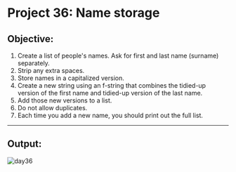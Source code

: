 # Project 36: Name storage

## Objective:

1. Create a list of people's names. Ask for first and last name (surname) separately.
2. Strip any extra spaces.
3. Store names in a capitalized version.
4. Create a new string using an f-string that combines the tidied-up version of the first name and tidied-up version of the last name.
5. Add those new versions to a list.
6. Do not allow duplicates.
7. Each time you add a new name, you should print out the full list.

---
## Output:
![day36](https://github.com/user-attachments/assets/d8e07a04-d844-45e3-8dfb-beab6318f11a)
